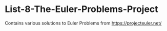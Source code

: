 # List-8-The-Euler-Problems-Project
Contains various solutions to Euler Problems from https://projecteuler.net/
